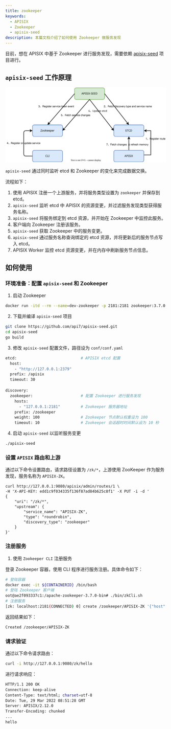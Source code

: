 ```yaml
---
title: zookeeper
keywords:
  - APISIX
  - Zookeeper
  - apisix-seed
description: 本篇文档介绍了如何使用 Zookeeper 做服务发现
---
```


<!--
#
# Licensed to the Apache Software Foundation (ASF) under one or more
# contributor license agreements.  See the NOTICE file distributed with
# this work for additional information regarding copyright ownership.
# The ASF licenses this file to You under the Apache License, Version 2.0
# (the "License"); you may not use this file except in compliance with
# the License.  You may obtain a copy of the License at
#
#     http://www.apache.org/licenses/LICENSE-2.0
#
# Unless required by applicable law or agreed to in writing, software
# distributed under the License is distributed on an "AS IS" BASIS,
# WITHOUT WARRANTIES OR CONDITIONS OF ANY KIND, either express or implied.
# See the License for the specific language governing permissions and
# limitations under the License.
#
-->

目前，想在 APISIX 中基于 Zookeeper 进行服务发现，需要依赖 [apisix-seed](https://github.com/api7/apisix-seed) 项目进行。

## `apisix-seed` 工作原理

![APISIX-SEED](../../../assets/images/apisix-seed.svg)

`apisix-seed` 通过同时监听 etcd 和 Zookeeper 的变化来完成数据交换。

流程如下：

1. 使用 APISIX 注册一个上游服务，并将服务类型设置为 `zookeeper` 并保存到 etcd。
2. `apisix-seed` 监听 etcd 中 APISIX 的资源变更，并过滤服务发现类型获得服务名称。
3. `apisix-seed` 将服务绑定到 etcd 资源，并开始在 Zookeeper 中监控此服务。
4. 客户端向 Zookeeper 注册该服务。
5. `apisix-seed` 获取 Zookeeper 中的服务变更。
6. `apisix-seed` 通过服务名称查询绑定的 etcd 资源，并将更新后的服务节点写入 etcd。
7. APISIX Worker 监控 etcd 资源变更，并在内存中刷新服务节点信息。

## 如何使用

### 环境准备：配置 `apisix-seed` 和 Zookeeper

1. 启动 Zookeeper

```bash
docker run -itd --rm --name=dev-zookeeper -p 2181:2181 zookeeper:3.7.0
```

2. 下载并编译 `apisix-seed` 项目

```bash
git clone https://github.com/api7/apisix-seed.git
cd apisix-seed
go build
```

3. 修改 `apisix-seed` 配置文件，路径设为 `conf/conf.yaml`

```bash
etcd:                            # APISIX etcd 配置
  host:
    - "http://127.0.0.1:2379"
  prefix: /apisix
  timeout: 30

discovery:
  zookeeper:                     # 配置 Zookeeper 进行服务发现
    hosts:
      - "127.0.0.1:2181"         # Zookeeper 服务器地址
    prefix: /zookeeper
    weight: 100                  # Zookeeper 节点默认权重设为 100
    timeout: 10                  # Zookeeper 会话超时时间默认设为 10 秒
```

4. 启动 `apisix-seed` 以监听服务变更

```bash
./apisix-seed
```

### 设置 `APISIX` 路由和上游

通过以下命令设置路由，请求路径设置为 `/zk/*`，上游使用 ZooKeeper 作为服务发现，服务名称为 `APISIX-ZK`。

```shell
curl http://127.0.0.1:9080/apisix/admin/routes/1 \
-H 'X-API-KEY: edd1c9f034335f136f87ad84b625c8f1' -X PUT -i -d '
{
    "uri": "/zk/*",
    "upstream": {
        "service_name": "APISIX-ZK",
        "type": "roundrobin",
        "discovery_type": "zookeeper"
    }
}'
```

### 注册服务

1. 使用 `Zookeeper CLI` 注册服务

登录 Zookeeper 容器，使用 CLI 程序进行服务注册。具体命令如下：

```bash
# 登陆容器
docker exec -it ${CONTAINERID} /bin/bash
# 登陆 Zookeeper 客户端
oot@ae2f093337c1:/apache-zookeeper-3.7.0-bin# ./bin/zkCli.sh
# 注册服务
[zk: localhost:2181(CONNECTED) 0] create /zookeeper/APISIX-ZK '{"host":"127.0.0.1:1980","weight":100}'
```

返回结果如下：

```bash
Created /zookeeper/APISIX-ZK
```

### 请求验证

通过以下命令请求路由：

```bash
curl -i http://127.0.0.1:9080/zk/hello
```

进行请求响应：

```bash
HTTP/1.1 200 OK
Connection: keep-alive
Content-Type: text/html; charset=utf-8
Date: Tue, 29 Mar 2022 08:51:28 GMT
Server: APISIX/2.12.0
Transfer-Encoding: chunked
...
hello
```
